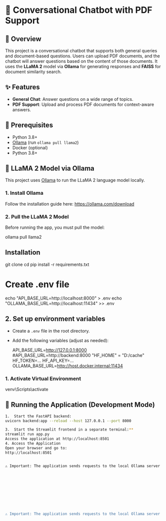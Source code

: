<!-- python -m venv venv
venv\Scripts\activate
pip freeze > requirements.txt -->
# 🤖 Conversational Chatbot with PDF Support

## 📘 Overview
This project is a conversational chatbot that supports both general queries and document-based questions. Users can upload PDF documents, and the chatbot will answer questions based on the content of those documents. It uses the **LLaMA 2** model via **Ollama** for generating responses and **FAISS** for document similarity search.

## ✨ Features
- **General Chat**: Answer questions on a wide range of topics.
- **PDF Support**: Upload and process PDF documents for context-aware answers.

## 🔧 Prerequisites
- Python 3.8+
- [Ollama](https://ollama.com) (run `ollama pull llama2`)
- Docker (optional)
- Python 3.8+
## 🧠 LLaMA 2 Model via Ollama

This project uses [Ollama](https://ollama.com) to run the LLaMA 2 language model locally.

### 1. Install Ollama

Follow the installation guide here: https://ollama.com/download

### 2. Pull the LLaMA 2 Model

Before running the app, you must pull the model:

ollama pull llama2
## Installation

git clone <repository-url>
cd <repository-folder>
pip install -r requirements.txt

# Create .env file
echo "API_BASE_URL=http://localhost:8000" > .env
echo "OLLAMA_BASE_URL=http://localhost:11434" >> .env

## 2. Set up environment variables

- Create a `.env` file in the root directory.
- Add the following variables (adjust as needed):

  API_BASE_URL=http://127.0.0.1:8000
  #API_BASE_URL=http://backend:8000
  "HF_HOME" = "D:/cache"
  HF_TOKEN=...
  HF_API_KEY=...
  OLLAMA_BASE_URL=http://host.docker.internal:11434

### 1. Activate Virtual Environment
venv\Scripts\activate
## 🚀 Running the Application (Development Mode)



```bash
1.	Start the FastAPI backend:
uvicorn backend:app --reload --host 127.0.0.1 --port 8000

3.	Start the Streamlit frontend in a separate terminal:**
streamlit run app.py
Access the application at http://localhost:8501
4. Access the Application
Open your browser and go to:
http://localhost:8501


⚠️ Important: The application sends requests to the local Ollama server at http://localhost:11434. Make sure it's running before starting the app.










⚠️ Important: The application sends requests to the local Ollama server at http://localhost:11434. Make sure it's running before starting the app.
